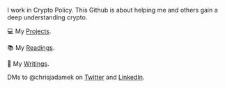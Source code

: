 I work in Crypto Policy. This Github is about helping me and others gain a deep understanding crypto. 

💻 My [Projects](/projectsList.md).

📚 My [Readings](/readingList.md). 

📓 My [Writings](/writingList.md).

DMs to @chrisjadamek on [Twitter](https://twitter.com/ChrisJAdamek) and [LinkedIn](https://www.linkedin.com/in/chrisjadamek/). 


